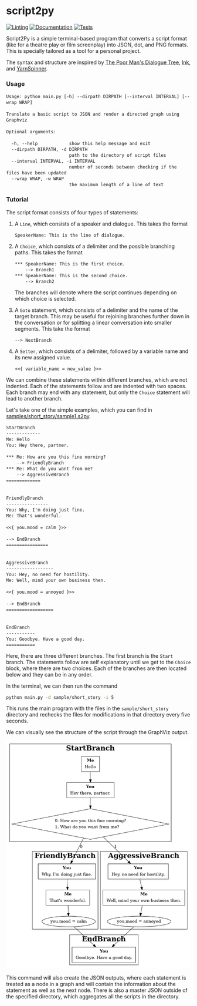 # script2py

[![Linting][pylintbadge]][pylintworkflow]
[![Documentation][documentationbadge]][documentationworkflow]
[![Tests][testsbadge]][testsworkflow]

Script2Py is a simple terminal-based program that converts a script format
(like for a theatre play or film screenplay) into JSON, dot, and PNG formats.
This is specially tailored as a tool for a personal project.

The syntax and structure are inspired by
[The Poor Man's Dialogue Tree][etodd], [Ink][inkle], and
[YarnSpinner][yarnspinnertool].

### Usage

```text
Usage: python main.py [-h] --dirpath DIRPATH [--interval INTERVAL] [--wrap WRAP]

Translate a basic script to JSON and render a directed graph using Graphviz

Optional arguments:

  -h, --help            show this help message and exit
  --dirpath DIRPATH, -d DIRPATH
                        path to the directory of script files
  --interval INTERVAL, -i INTERVAL
                        number of seconds between checking if the files have been updated
  --wrap WRAP, -w WRAP
                        the maximum length of a line of text
```

### Tutorial

The script format consists of four types of statements:

1. A `Line`, which consists of a speaker and dialogue. This takes the format

   ```text
   SpeakerName: This is the line of dialogue.
   ```

1. A `Choice`, which consists of a delimiter and the possible branching paths.
   This takes the format

   ```text
   *** SpeakerName: This is the first choice.
       --> Branch1
   *** SpeakerName: This is the second choice.
       --> Branch2
   ```

   The branches will denote where the script continues depending on which choice
   is selected.

1. A `Goto` statement, which consists of a delimiter and the name of the target
   branch. This may be useful for rejoining branches further down in the
   conversation or for splitting a linear conversation into smaller segments.
   This take the format

   ```text
   --> NextBranch
   ```

1. A `Setter`, which consists of a delimiter, followed by a variable name and
   its new assigned value.

   ```text
   <<{ variable_name = new_value }>>
   ```
   
We can combine these statements within different branches, which are not
indented. Each of the statements follow and are indented with two spaces. Each
branch may end with any statement, but only the `Choice` statement will lead
to another branch.

Let's take one of the simple examples, which you can find in
[samples/short_story/sample1.s2py](/sample/short_story/sample1.s2py).

```text
StartBranch
-------------
Me: Hello
You: Hey there, partner.

*** Me: How are you this fine morning?
    --> FriendlyBranch
*** Me: What do you want from me?
    --> AggressiveBranch
=============


FriendlyBranch
----------------
You: Why, I'm doing just fine.
Me: That's wonderful.

<<{ you.mood = calm }>>

--> EndBranch
================


AggressiveBranch
------------------
You: Hey, no need for hostility.
Me: Well, mind your own business then.

<<{ you.mood = annoyed }>>

--> EndBranch
==================


EndBranch
-----------
You: Goodbye. Have a good day.
===========
```

Here, there are three different branches. The first branch is the `Start`
branch. The statements follow are self explanatory until we get to the `Choice`
block, where there are two choices. Each of the branches are then located below
and they can be in any order.

In the terminal, we can then run the command

```bash
python main.py -d sample/short_story -i 5
```

This runs the main program with the files in the `sample/short_story`
directory and rechecks the files for modifications in that directory every five
seconds.

We can visually see the structure of the script through the GraphViz output.

![sample graph output](/sample/short_story/sample1.png)

This command will also create the JSON outputs, where each statement is treated
as a node in a graph and will contain the information about the statement as
well as the next node. There is also a master JSON outside of the specified
directory, which aggregates all the scripts in the directory.

[documentationbadge]: https://github.com/patriacaelum/script2py/actions/workflows/sphinx.yaml/badge.svg
[documentationworkflow]: https://github.com/patriacaelum/script2py/actions/workflows/sphinx.yaml
[etodd]: https://github.com/etodd/Lemma/tree/master/Dialogger
[inkle]: https://github.com/inkle/ink
[pylintbadge]: https://github.com/patriacaelum/script2py/actions/workflows/pylint.yaml/badge.svg
[pylintworkflow]: https://github.com/patriacaelum/script2py/actions/workflows/pylint.yaml
[testsbadge]: https://github.com/patriacaelum/script2py/actions/workflows/pytest.yaml/badge.svg
[testsworkflow]: https://github.com/patriacaelum/script2py/actions/workflows/pytest.yaml
[yarnspinnertool]: https://github.com/YarnSpinnerTool/YarnSpinner